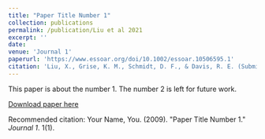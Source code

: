```yaml
---
title: "Paper Title Number 1"
collection: publications
permalink: /publication/Liu et al 2021
excerpt: ''
date: 
venue: 'Journal 1'
paperurl: 'https://www.essoar.org/doi/10.1002/essoar.10506595.1'
citation: 'Liu, X., Grise, K. M., Schmidt, D. F., & Davis, R. E. (Submitted). Understanding the processes that control the interannual variability of the Northern Hemisphere wintertime polar front and subtropical jet streams. Journal of Geophysical Research-Atmospheres.'
---
```

This paper is about the number 1. The number 2 is left for future work.

[Download paper here](http://academicpages.github.io/files/paper1.pdf)

Recommended citation: Your Name, You. (2009). "Paper Title Number 1." <i>Journal 1</i>. 1(1).
